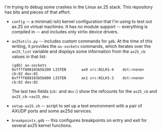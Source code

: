 I'm trying to debug some crashes in the Linux ax.25 stack. This repository has bits and pieces of that effort.

- `config` -- a minimal(-ish) kernel configuration that I'm using to test out ax.25 on virtual machines. It has no module support -- everything is compiled in -- and includes only virtio device drivers.

- `ax25utils.py`  -- includes custom commands for `gdb`. At the time of this writing, it provides the `ax-sockets` commands, which iterates over the `ax25_list` variable and displays some information from the `ax25_cb` values in that list:

  ```
  (gdb) ax-sockets
  0xffff888103b5b200 LISTEN       ax0 src:N1LKS-4    dst:<none>     cb:02 dev:01
  0xffff888103b5b000 LISTEN       ax1 src:N1LKS-3    dst:<none>     cb:02 dev:02
  ```

  The last two fields (`cb:` and `dev:`) show the refcounts for the `ax25_cb` and `ax25_cb->ax25_dev`.

- `setup-ax25.sh` -- script to set up a test environment with a pair of AXUDP ports and some ax25d services.

- `breakpoints.gdb` -- this configures breakpoints on entry and exit for several ax25 kernel functions.
